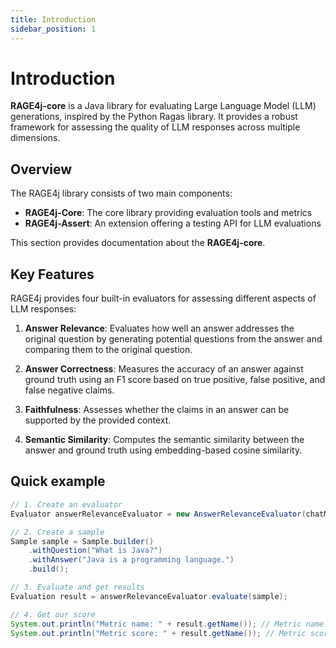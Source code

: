 ```yaml
---
title: Introduction
sidebar_position: 1
---
```


# Introduction

**RAGE4j-core** is a Java library for evaluating Large Language Model (LLM) generations, inspired by the Python Ragas library. It provides a robust framework for assessing the quality of LLM responses across multiple dimensions.

## Overview

The RAGE4j library consists of two main components:
- **RAGE4j-Core**: The core library providing evaluation tools and metrics
- **RAGE4j-Assert**: An extension offering a testing API for LLM evaluations

This section provides documentation about the **RAGE4j-core**.

## Key Features

RAGE4j provides four built-in evaluators for assessing different aspects of LLM responses:

1. **Answer Relevance**: Evaluates how well an answer addresses the original question by generating potential questions from the answer and comparing them to the original question.

2. **Answer Correctness**: Measures the accuracy of an answer against ground truth using an F1 score based on true positive, false positive, and false negative claims.

3. **Faithfulness**: Assesses whether the claims in an answer can be supported by the provided context.

4. **Semantic Similarity**: Computes the semantic similarity between the answer and ground truth using embedding-based cosine similarity.

## Quick example 

```java
// 1. Create an evaluator
Evaluator answerRelevanceEvaluator = new AnswerRelevanceEvaluator(chatModel, embeddingModel);

// 2. Create a sample
Sample sample = Sample.builder()
    .withQuestion("What is Java?")
    .withAnswer("Java is a programming language.")
    .build();

// 3. Evaluate and get results
Evaluation result = answerRelevanceEvaluator.evaluate(sample);

// 4. Get our score
System.out.println("Metric name: " + result.getName()); // Metric name: Answer relevance
System.out.println("Metric score: " + result.getName()); // Metric score: 1.0
```